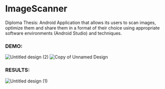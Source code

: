 # ImageScanner
Diploma Thesis: Android Application that allows its users to scan images, optimize them and share them in a format of their choice using appropriate software environments (Android Studio) and techniques.

### DEMO:

![Untitled design (2)](https://user-images.githubusercontent.com/56399221/144720067-692db830-2001-4642-af47-4afc41c810a7.png)
![Copy of Unnamed Design](https://user-images.githubusercontent.com/56399221/145227574-cd20c0f0-6c1b-43e7-a0de-a6cd723182c5.png)


### RESULTS:

![Untitled design (1)](https://user-images.githubusercontent.com/56399221/145229179-fade7d79-397d-4d9b-9aef-1d4b6397b27c.png)
